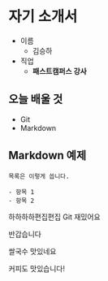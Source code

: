 # 자기 소개서

- 이름
  - 김승하
- 직업
  - **패스트캠퍼스 강사**

## 오늘 배울 것

- Git
- Markdown

## Markdown 예제

```
목록은 이렇게 씁니다.

- 항목 1
- 항목 2
```

하하하하편집편집
Git 재밌어요

반갑습니다

쌀국수 맛있네요

커피도 맛있습니다!